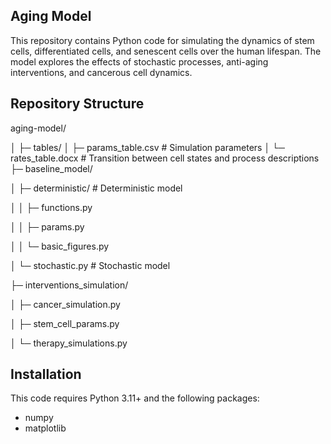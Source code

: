 ## Aging Model

This repository contains Python code for simulating the dynamics of stem cells, differentiated cells, and senescent cells over the human lifespan. The model explores the effects of stochastic processes, anti-aging interventions, and cancerous cell dynamics.

## Repository Structure

aging-model/

│
├─ tables/
│   ├─ params_table.csv     # Simulation parameters
│   └─ rates_table.docx     # Transition between cell states and process descriptions
├─ baseline_model/

│   ├─ deterministic/       # Deterministic model

│   │   ├─ functions.py

│   │   ├─ params.py

│   │   └─ basic_figures.py

│   └─ stochastic.py        # Stochastic model

├─ interventions_simulation/

│   ├─ cancer_simulation.py

│   ├─ stem_cell_params.py

│   └─ therapy_simulations.py

## Installation

This code requires Python 3.11+ and the following packages:

- numpy
- matplotlib
